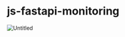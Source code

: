 # js-fastapi-monitoring
![Untitled](https://github.com/k-bum/js-fastapi-monitoring/assets/96854885/9fc5da48-e923-45b1-9496-43a22a0b5d7f)

